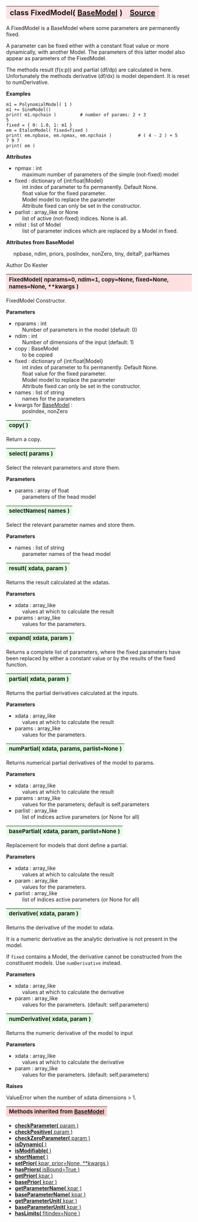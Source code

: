 ---
---
<br><br>

<a name="FixedModel"></a>
<table><thead style="background-color:#FFE0E0; width:100%; font-size:20px"><tr><th style="text-align:left">
<strong>class FixedModel(</strong> <a href="./BaseModel.html">BaseModel</a> )</th><th style="text-align:right"><a href=https://github.com/dokester/BayesicFitting/blob/master/BayesicFitting/source/FixedModel.py target=_blank>Source</a></th></tr></thead></table>

A FixedModel is a BaseModel where some parameters are permanently fixed.

A parameter can be fixed either with a constant float value or more
dynamically, with another Model. The parameters of this latter model
also appear as parameters of the FixedModel.

The methods result (f(x:p)) and partial (df/dp) are calculated
in here.
Unfortunately the methods derivative (df/dx) is model dependent.
It is reset to numDerivative.

<b>Examples</b>

    m1 = PolynomialModel( 1 )
    m1 += SineModel()
    print( m1.npchain )         # number of params: 2 + 3
    5
    fixed = { 0: 1.0, 1: m1 }
    em = EtalonModel( fixed=fixed )
    print( em.npbase, em.npmax, em.npchain )          # ( 4 - 2 ) + 5
    7 9 7
    print( em )

<b>Attributes</b>

* npmax  :  int
<br>&nbsp;&nbsp;&nbsp;&nbsp; maximum number of parameters of the simple (not-fixed) model
* fixed  :  dictionary of {int:float|Model}
<br>&nbsp;&nbsp;&nbsp;&nbsp; int     index of parameter to fix permanently. Default None.
<br>&nbsp;&nbsp;&nbsp;&nbsp; float   value for the fixed parameter.
<br>&nbsp;&nbsp;&nbsp;&nbsp; Model   model to replace the parameter
<br>&nbsp;&nbsp;&nbsp;&nbsp; Attribute fixed can only be set in the constructor.
* parlist  :  array_like or None
<br>&nbsp;&nbsp;&nbsp;&nbsp; list of active (not-fixed) indices. None is all.
* mlist  :  list of Model
<br>&nbsp;&nbsp;&nbsp;&nbsp; list of parameter indices which are replaced by a Model in fixed.

<b>Attributes from BaseModel</b>

&nbsp;&nbsp;&nbsp;&nbsp; npbase, ndim, priors, posIndex, nonZero, tiny, deltaP, parNames

Author       Do Kester


<a name="FixedModel"></a>
<table><thead style="background-color:#FFE0E0; width:100%; font-size:15px"><tr><th style="text-align:left">
<strong>FixedModel(</strong> nparams=0, ndim=1, copy=None, fixed=None,
 names=None, **kwargs ) 
</th></tr></thead></table>

FixedModel Constructor.

<b>Parameters</b>

* nparams  :  int
<br>&nbsp;&nbsp;&nbsp;&nbsp; Number of parameters in the model (default: 0)
* ndim  :  int
<br>&nbsp;&nbsp;&nbsp;&nbsp; Number of dimensions of the input (default: 1)
* copy  :  BaseModel
<br>&nbsp;&nbsp;&nbsp;&nbsp; to be copied
* fixed  :  dictionary of {int:float|Model}
<br>&nbsp;&nbsp;&nbsp;&nbsp; int     index of parameter to fix permanently. Default None.
<br>&nbsp;&nbsp;&nbsp;&nbsp; float   value for the fixed parameter.
<br>&nbsp;&nbsp;&nbsp;&nbsp; Model   model to replace the parameter
<br>&nbsp;&nbsp;&nbsp;&nbsp; Attribute fixed can only be set in the constructor.
* names  :  list of string
<br>&nbsp;&nbsp;&nbsp;&nbsp; names for the parameters
* kwargs for [BaseModel](./BaseModel.md)  : 
<br>&nbsp;&nbsp;&nbsp;&nbsp; posIndex, nonZero


<a name="copy"></a>
<table><thead style="background-color:#E0FFE0; width:100%; font-size:15px"><tr><th style="text-align:left">
<strong>copy(</strong> ) 
</th></tr></thead></table>

Return a copy. 
<a name="select"></a>
<table><thead style="background-color:#E0FFE0; width:100%; font-size:15px"><tr><th style="text-align:left">
<strong>select(</strong> params ) 
</th></tr></thead></table>
Select the relevant parameters and store them.

<b>Parameters</b>

* params  :  array of float
<br>&nbsp;&nbsp;&nbsp;&nbsp; parameters of the head model

<a name="selectNames"></a>
<table><thead style="background-color:#E0FFE0; width:100%; font-size:15px"><tr><th style="text-align:left">
<strong>selectNames(</strong> names ) 
</th></tr></thead></table>
Select the relevant parameter names and store them.

<b>Parameters</b>

* names  :  list of string
<br>&nbsp;&nbsp;&nbsp;&nbsp; parameter names of the head model

<a name="result"></a>
<table><thead style="background-color:#E0FFE0; width:100%; font-size:15px"><tr><th style="text-align:left">
<strong>result(</strong> xdata, param )
</th></tr></thead></table>
Returns the result calculated at the xdatas.

<b>Parameters</b>

* xdata  :  array_like
<br>&nbsp;&nbsp;&nbsp;&nbsp; values at which to calculate the result
* params  :  array_like
<br>&nbsp;&nbsp;&nbsp;&nbsp; values for the parameters.


<a name="expand"></a>
<table><thead style="background-color:#E0FFE0; width:100%; font-size:15px"><tr><th style="text-align:left">
<strong>expand(</strong> xdata, param ) 
</th></tr></thead></table>
Returns a complete list of parameters, where the fixed parameters
have been replaced by either a constant value or by the results of
the fixed function.

<a name="partial"></a>
<table><thead style="background-color:#E0FFE0; width:100%; font-size:15px"><tr><th style="text-align:left">
<strong>partial(</strong> xdata, param )
</th></tr></thead></table>
Returns the partial derivatives calculated at the inputs.

<b>Parameters</b>

* xdata  :  array_like
<br>&nbsp;&nbsp;&nbsp;&nbsp; values at which to calculate the result
* params  :  array_like
<br>&nbsp;&nbsp;&nbsp;&nbsp; values for the parameters.


<a name="numPartial"></a>
<table><thead style="background-color:#E0FFE0; width:100%; font-size:15px"><tr><th style="text-align:left">
<strong>numPartial(</strong> xdata, params, parlist=None ) 
</th></tr></thead></table>
Returns numerical partial derivatives of the model to params.

<b>Parameters</b>

* xdata  :  array_like
<br>&nbsp;&nbsp;&nbsp;&nbsp; values at which to calculate the result
* params  :  array_like
<br>&nbsp;&nbsp;&nbsp;&nbsp; values for the parameters; default is self.parameters
* parlist  :  array_like
<br>&nbsp;&nbsp;&nbsp;&nbsp; list of indices active parameters (or None for all)


<a name="basePartial"></a>
<table><thead style="background-color:#E0FFE0; width:100%; font-size:15px"><tr><th style="text-align:left">
<strong>basePartial(</strong> xdata, param, parlist=None ) 
</th></tr></thead></table>
Replacement for models that dont define a partial.

<b>Parameters</b>

* xdata  :  array_like
<br>&nbsp;&nbsp;&nbsp;&nbsp; values at which to calculate the result
* param  :  array_like
<br>&nbsp;&nbsp;&nbsp;&nbsp; values for the parameters.
* parlist  :  array_like
<br>&nbsp;&nbsp;&nbsp;&nbsp; list of indices active parameters (or None for all)


<a name="derivative"></a>
<table><thead style="background-color:#E0FFE0; width:100%; font-size:15px"><tr><th style="text-align:left">
<strong>derivative(</strong> xdata, param ) 
</th></tr></thead></table>
Returns the derivative of the model to xdata.

It is a numeric derivative as the analytic derivative is not present
in the model.

If `fixed` contains a Model, the derivative cannot be constructed
from the constituent models. Use `numDerivative` instead.

<b>Parameters</b>

* xdata  :  array_like
<br>&nbsp;&nbsp;&nbsp;&nbsp; values at which to calculate the derivative
* param  :  array_like
<br>&nbsp;&nbsp;&nbsp;&nbsp; values for the parameters. (default: self.parameters)


<a name="numDerivative"></a>
<table><thead style="background-color:#E0FFE0; width:100%; font-size:15px"><tr><th style="text-align:left">
<strong>numDerivative(</strong> xdata, param ) 
</th></tr></thead></table>
Returns the numeric derivative of the model to input

<b>Parameters</b>

* xdata  :  array_like
<br>&nbsp;&nbsp;&nbsp;&nbsp; values at which to calculate the derivative
* param  :  array_like
<br>&nbsp;&nbsp;&nbsp;&nbsp; values for the parameters. (default: self.parameters)

<b>Raises</b>

ValueError when the number of xdata dimensions > 1.


<table><thead style="background-color:#FFD0D0; width:100%; font-size:15px"><tr><th style="text-align:left">
<strong>Methods inherited from</strong> <a href="./BaseModel.html">BaseModel</a></th></tr></thead></table>


* [<strong>checkParameter(</strong> param ) ](./BaseModel.md#checkParameter)
* [<strong>checkPositive(</strong> param ) ](./BaseModel.md#checkPositive)
* [<strong>checkZeroParameter(</strong> param )](./BaseModel.md#checkZeroParameter)
* [<strong>isDynamic(</strong> ) ](./BaseModel.md#isDynamic)
* [<strong>isModifiable(</strong> ) ](./BaseModel.md#isModifiable)
* [<strong>shortName(</strong> )](./BaseModel.md#shortName)
* [<strong>setPrior(</strong> kpar, prior=None, **kwargs ) ](./BaseModel.md#setPrior)
* [<strong>hasPriors(</strong> isBound=True ) ](./BaseModel.md#hasPriors)
* [<strong>getPrior(</strong> kpar ) ](./BaseModel.md#getPrior)
* [<strong>basePrior(</strong> kpar ) ](./BaseModel.md#basePrior)
* [<strong>getParameterName(</strong> kpar ) ](./BaseModel.md#getParameterName)
* [<strong>baseParameterName(</strong> kpar ) ](./BaseModel.md#baseParameterName)
* [<strong>getParameterUnit(</strong> kpar ) ](./BaseModel.md#getParameterUnit)
* [<strong>baseParameterUnit(</strong> kpar ) ](./BaseModel.md#baseParameterUnit)
* [<strong>hasLimits(</strong> fitindex=None ) ](./BaseModel.md#hasLimits)
